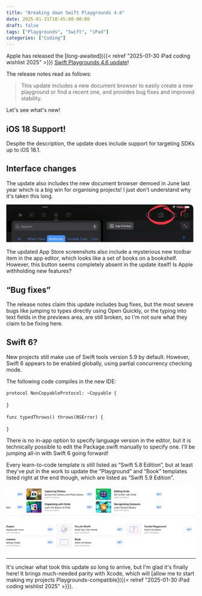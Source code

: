 ```yaml
---
title: "Breaking down Swift Playgrounds 4.6"
date: 2025-01-31T10:45:00-00:00
draft: false
tags: ["Playgrounds", "Swift", "iPad"]
categories: ["Coding"]
---
```


Apple has released the [long-awaited]({{< relref "2025-01-30 iPad coding wishlist 2025" >}}) [Swift Playgrounds 4.6 update](https://apps.apple.com/app/id908519492)!

The release notes read as follows:

> This update includes a new document browser to easily create a new playground or find a recent one, and provides bug fixes and improved stability.

Let's see what's new!

## iOS 18 Support!

Despite the description, the update does include support for targeting SDKs up to iOS 18.1.



## Interface changes

The update also includes the new document browser demoed in June last year which is a big win for organising projects! I just don't understand why it's taken this long.

![Mysterious library toolbar item](Library.jpeg)

The updated App Store screenshots also include a mysterious new toolbar item in the app editor, which looks like a set of books on a bookshelf. However, this button seems completely absent in the update itself! Is Apple withholding new features?

## “Bug fixes”

The release notes claim this update includes bug fixes, but the most severe bugs like jumping to types directly using Open Quickly, or the typing into text fields in the previews area, are still broken, so I'm not sure what they claim to be fixing here.

## Swift 6?

New projects still make use of Swift tools version 5.9 by default. However, Swift 6 appears to be enabled globally, using partial concurrency checking mode.

The following code compiles in the new IDE:

```
protocol NonCopyableProtocol: ~Copyable {
    
}

func typedThrows() throws(NSError) {
    
}
```

There is no in-app option to specify language version in the editor, but it is technically possible to edit the Package.swift manually to specify one. I'll be jumping all-in with Swift 6 going forward!

Every learn-to-code template is still listed as “Swift 5.8 Edition”, but at least they've put in the work to update the “Playground” and “Book” templates listed right at the end though, which are listed as “Swift 5.9 Edition”.

![Playground and Book exclusively use Swift 5.9](Updates.jpg)

---

It's unclear what took this update so long to arrive, but I'm glad it's finally here! It brings much-needed parity with Xcode, which will [allow me to start making my projects Playgrounds-compatible]({{< relref "2025-01-30 iPad coding wishlist 2025" >}}).
